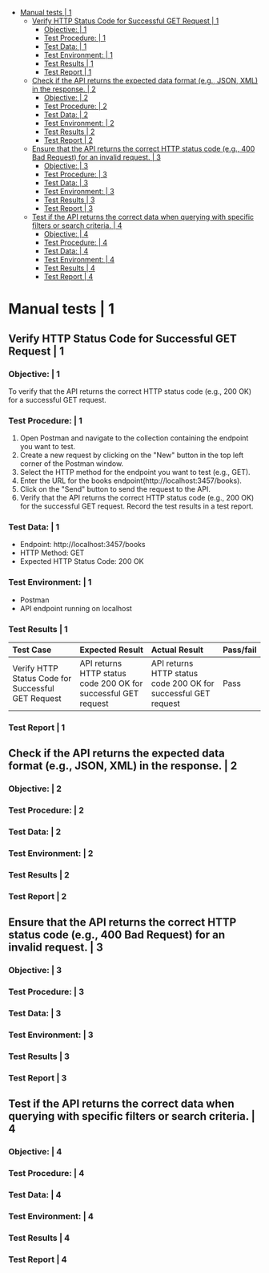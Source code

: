 - [Manual tests | 1](#manual-tests--1)
  - [Verify HTTP Status Code for Successful GET Request | 1](#verify-http-status-code-for-successful-get-request--1)
    - [Objective: |  1](#objective---1)
    - [Test Procedure: | 1](#test-procedure--1)
    - [Test Data: | 1](#test-data--1)
    - [Test Environment: | 1](#test-environment--1)
    - [Test Results | 1](#test-results--1)
    - [Test Report | 1](#test-report--1)
  - [Check if the API returns the expected data format (e.g., JSON, XML) in the response. | 2](#check-if-the-api-returns-the-expected-data-format-eg-json-xml-in-the-response--2)
    - [Objective: | 2](#objective--2)
    - [Test Procedure: | 2](#test-procedure--2)
    - [Test Data: | 2](#test-data--2)
    - [Test Environment: | 2](#test-environment--2)
    - [Test Results | 2](#test-results--2)
    - [Test Report | 2](#test-report--2)
  - [Ensure that the API returns the correct HTTP status code (e.g., 400 Bad Request) for an invalid request. | 3](#ensure-that-the-api-returns-the-correct-http-status-code-eg-400-bad-request-for-an-invalid-request--3)
    - [Objective: | 3](#objective--3)
    - [Test Procedure: | 3](#test-procedure--3)
    - [Test Data: | 3](#test-data--3)
    - [Test Environment: | 3](#test-environment--3)
    - [Test Results | 3](#test-results--3)
    - [Test Report | 3](#test-report--3)
  - [Test if the API returns the correct data when querying with specific filters or search criteria. | 4](#test-if-the-api-returns-the-correct-data-when-querying-with-specific-filters-or-search-criteria--4)
    - [Objective: | 4](#objective--4)
    - [Test Procedure: | 4](#test-procedure--4)
    - [Test Data: | 4](#test-data--4)
    - [Test Environment: | 4](#test-environment--4)
    - [Test Results | 4](#test-results--4)
    - [Test Report | 4](#test-report--4)

# Manual tests | 1
## Verify HTTP Status Code for Successful GET Request | 1
### Objective: |  1
To verify that the API returns the correct HTTP status code (e.g., 200 OK) for a successful GET request.
### Test Procedure: | 1
1. Open Postman and navigate to the collection containing the endpoint you want to test.
2. Create a new request by clicking on the "New" button in the top left corner of the Postman window.
3. Select the HTTP method for the endpoint you want to test (e.g., GET).
4. Enter the URL for the books endpoint(http://localhost:3457/books).
5. Click on the "Send" button to send the request to the API.
6. Verify that the API returns the correct HTTP status code (e.g., 200 OK) for the successful GET request.
Record the test results in a test report.
### Test Data: | 1
- Endpoint: http://localhost:3457/books
- HTTP Method: GET
- Expected HTTP Status Code: 200 OK
### Test Environment: | 1
- Postman
- API endpoint running on localhost
### Test Results | 1
|Test Case|Expected Result|Actual Result|Pass/fail|
|:--------|:--------------|:------------|:--------|
|Verify HTTP Status Code for Successful GET Request|API returns HTTP status code 200 OK for successful GET request|API returns HTTP status code 200 OK for successful GET request|Pass|

### Test Report | 1


## Check if the API returns the expected data format (e.g., JSON, XML) in the response. | 2
### Objective: | 2
### Test Procedure: | 2
### Test Data: | 2
### Test Environment: | 2
### Test Results | 2
### Test Report | 2


## Ensure that the API returns the correct HTTP status code (e.g., 400 Bad Request) for an invalid request. | 3
### Objective: | 3
### Test Procedure: | 3
### Test Data: | 3
### Test Environment: | 3
### Test Results | 3
### Test Report | 3

## Test if the API returns the correct data when querying with specific filters or search criteria. | 4
### Objective: | 4
### Test Procedure: | 4
### Test Data: | 4
### Test Environment: | 4
### Test Results | 4
### Test Report | 4


